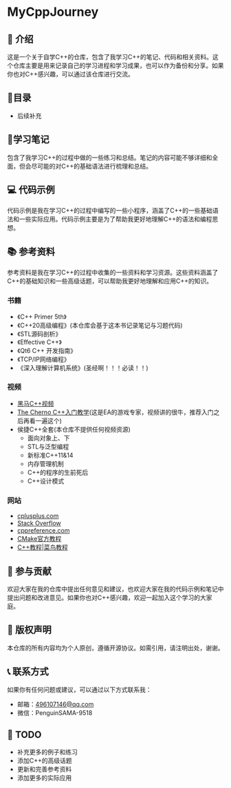 # MyCppJourney

## 📖 介绍

这是一个关于自学C++的仓库，包含了我学习C++的笔记、代码和相关资料。这个仓库主要是用来记录自己的学习进程和学习成果，也可以作为备份和分享。如果你也对C++感兴趣，可以通过该仓库进行交流。

## 🎯目录

- 后续补充

## 📝学习笔记

包含了我学习C++的过程中做的一些练习和总结。笔记的内容可能不够详细和全面，但会尽可能的对C++的基础语法进行梳理和总结。

## 💻 代码示例

代码示例是我在学习C++的过程中编写的一些小程序，涵盖了C++的一些基础语法和一些实际应用。代码示例主要是为了帮助我更好地理解C++的语法和编程思想。

## 📚 参考资料

参考资料是我在学习C++的过程中收集的一些资料和学习资源。这些资料涵盖了C++的基础知识和一些高级话题，可以帮助我更好地理解和应用C++的知识。

### 书籍

- 《C++ Primer 5th》
- 《C++20高级编程》(本仓库会基于这本书记录笔记与习题代码)
- 《STL源码剖析》
- 《Effective C++》
- 《Qt6 C++ 开发指南》
- 《TCP/IP网络编程》
- 《深入理解计算机系统》(圣经啊！！！必读！！)

### 视频

- [黑马C++视频](https://www.bilibili.com/video/BV1et411b73Z)
- [The Cherno C++入门教学](https://www.bilibili.com/video/BV1Wd4y1t7fZ)(这是EA的游戏专家，视频讲的很牛，推荐入门之后再看一遍这个)
- 侯捷C++全套(本仓库不提供任何视频资源)
  - 面向对象上、下
  - STL与泛型编程
  - 新标准C++11&14
  - 内存管理机制
  - C++的程序的生前死后
  - C++设计模式

### 网站

- [cplusplus.com](cplusplus.com)
- [Stack Overflow](stackoverflow.com)
- [cppreference.com](cppreference.com)
- [CMake官方教程](cmake.org/cmake/help/latest/guide/tutorial/index.html)
- [C++教程|菜鸟教程](https://www.runoob.com/cplusplus/cpp-tutorial.html)

## 🤝 参与贡献

欢迎大家在我的仓库中提出任何意见和建议，也欢迎大家在我的代码示例和笔记中提出问题和改进意见。如果你也对C++感兴趣，欢迎一起加入这个学习的大家庭。

## 📄 版权声明

本仓库的所有内容均为个人原创，遵循开源协议。如需引用，请注明出处，谢谢。

## 📞 联系方式

如果你有任何问题或建议，可以通过以下方式联系我：

- 邮箱：[496107146@qq.com](mailto:496107146@qq.com)
- 微信：PenguinSAMA-9518

## 📌 TODO

-  补充更多的例子和练习
-  添加C++的高级话题
-  更新和完善参考资料
-  添加更多的实际应用
